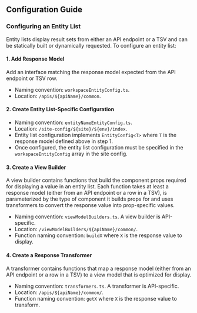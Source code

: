 ## Configuration Guide

### Configuring an Entity List
Entity lists display result sets from either an API endpoint or a TSV and can be statically built or dynamically requested. To configure an entity list:

#### 1. Add Response Model
Add an interface matching the response model expected from the API endpoint or TSV row.
* Naming convention: `workspaceEntityConfig.ts`.
* Location: `/apis/${apiName}/common`.

#### 2. Create Entity List-Specific Configuration
* Naming convention: `entityNameEntityConfig.ts`.
* Location: `/site-config/${site}/${env}/index`.
* Entity list configuration implements `EntityConfig<T>` where `T` is the response model defined above in step 1.
* Once configured, the entity list configuration must be specified in the `workspaceEntityConfig` array in the site config.

#### 3. Create a View Builder
A view builder contains functions that build the component props required for displaying a value in an entity list. Each function takes at least a response model (either from an API endpoint or a row in a TSV), is parameterized by the type of component it builds props for and uses transformers to convert the response value into prop-specific values. 
* Naming convention: `viewModelBuilders.ts`. A view builder is API-specific.
* Location: `/viewModelBuilders/${apiName}/common/`.
* Function naming convention: `buildX` where `X` is the response value to display.

#### 4. Create a Response Transformer
A transformer contains functions that map a response model (either from an API endpoint or a row in a TSV) to a view model that is optimized for display.
* Naming convention: `transformers.ts`. A transformer is API-specific.
* Location: `/apis/${apiName}/common/`.
* Function naming convention: `getX` where `X` is the response value to transform.
